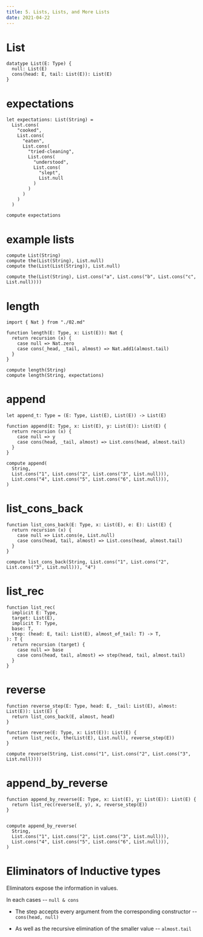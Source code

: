 ```yaml
---
title: 5. Lists, Lists, and More Lists
date: 2021-04-22
---
```


# List

```cicada
datatype List(E: Type) {
  null: List(E)
  cons(head: E, tail: List(E)): List(E)
}
```

# expectations

```cicada
let expectations: List(String) =
  List.cons(
    "cooked",
    List.cons(
      "eaten",
      List.cons(
        "tried-cleaning",
        List.cons(
          "understood",
          List.cons(
            "slept",
            List.null
          )
        )
      )
    )
  )

compute expectations
```

# example lists

```cicada
compute List(String)
compute the(List(String), List.null)
compute the(List(List(String)), List.null)

compute the(List(String), List.cons("a", List.cons("b", List.cons("c", List.null))))
```

# length

```cicada
import { Nat } from "./02.md"

function length(E: Type, x: List(E)): Nat {
  return recursion (x) {
    case null => Nat.zero
    case cons(_head, _tail, almost) => Nat.add1(almost.tail)
  }
}

compute length(String)
compute length(String, expectations)
```

# append

```cicada
let append_t: Type = (E: Type, List(E), List(E)) -> List(E)

function append(E: Type, x: List(E), y: List(E)): List(E) {
  return recursion (x) {
    case null => y
    case cons(head, _tail, almost) => List.cons(head, almost.tail)
  }
}

compute append(
  String,
  List.cons("1", List.cons("2", List.cons("3", List.null))),
  List.cons("4", List.cons("5", List.cons("6", List.null))),
)
```

# list_cons_back

```cicada
function list_cons_back(E: Type, x: List(E), e: E): List(E) {
  return recursion (x) {
    case null => List.cons(e, List.null)
    case cons(head, tail, almost) => List.cons(head, almost.tail)
  }
}

compute list_cons_back(String, List.cons("1", List.cons("2", List.cons("3", List.null))), "4")
```

# list_rec

```cicada
function list_rec(
  implicit E: Type,
  target: List(E),
  implicit T: Type,
  base: T,
  step: (head: E, tail: List(E), almost_of_tail: T) -> T,
): T {
  return recursion (target) {
    case null => base
    case cons(head, tail, almost) => step(head, tail, almost.tail)
  }
}
```

# reverse

```cicada
function reverse_step(E: Type, head: E, _tail: List(E), almost: List(E)): List(E) {
  return list_cons_back(E, almost, head)
}

function reverse(E: Type, x: List(E)): List(E) {
  return list_rec(x, the(List(E), List.null), reverse_step(E))
}

compute reverse(String, List.cons("1", List.cons("2", List.cons("3", List.null))))
```

# append_by_reverse

```cicada
function append_by_reverse(E: Type, x: List(E), y: List(E)): List(E) {
  return list_rec(reverse(E, y), x, reverse_step(E))
}


compute append_by_reverse(
  String,
  List.cons("1", List.cons("2", List.cons("3", List.null))),
  List.cons("4", List.cons("5", List.cons("6", List.null))),
)
```

# Eliminators of Inductive types

Eliminators expose the information in values.

In each cases -- `null & cons`

- The step accepts every argument from the corresponding constructor -- `cons(head, null)`

- As well as the recursive elimination of the smaller value -- `almost.tail`
